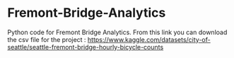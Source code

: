 # Fremont-Bridge-Analytics
 Python code for Fremont Bridge Analytics.
 From this link you can download the csv file for the project : https://www.kaggle.com/datasets/city-of-seattle/seattle-fremont-bridge-hourly-bicycle-counts
